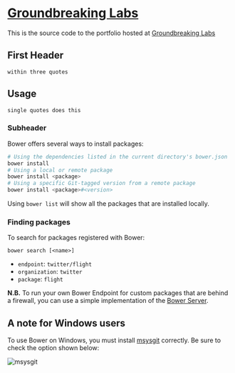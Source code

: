 # [Groundbreaking Labs](http://groundbreak.in)

This is the source code to the portfolio hosted at [Groundbreaking Labs](http://groundbreak.in)



## First Header



```
within three quotes
```


## Usage

`single quotes does this` 

### Subheader

Bower offers several ways to install packages:

```bash
# Using the dependencies listed in the current directory's bower.json
bower install
# Using a local or remote package
bower install <package>
# Using a specific Git-tagged version from a remote package
bower install <package>#<version>
```



Using `bower list` will show all the packages that are installed locally.


### Finding packages

To search for packages registered with Bower:

```
bower search [<name>]
```





* `endpoint`: `twitter/flight`
* `organization`: `twitter`
* `package`: `flight`

**N.B.** To run your own Bower Endpoint for custom packages that are behind a
firewall, you can use a simple implementation of the [Bower
Server](https://github.com/bower/bower-server).




## A note for Windows users

To use Bower on Windows, you must install
[msysgit](http://code.google.com/p/msysgit/) correctly. Be sure to check the
option shown below:

![msysgit](http://f.cl.ly/items/2V2O3i1p3R2F1r2v0a12/mysgit.png)

